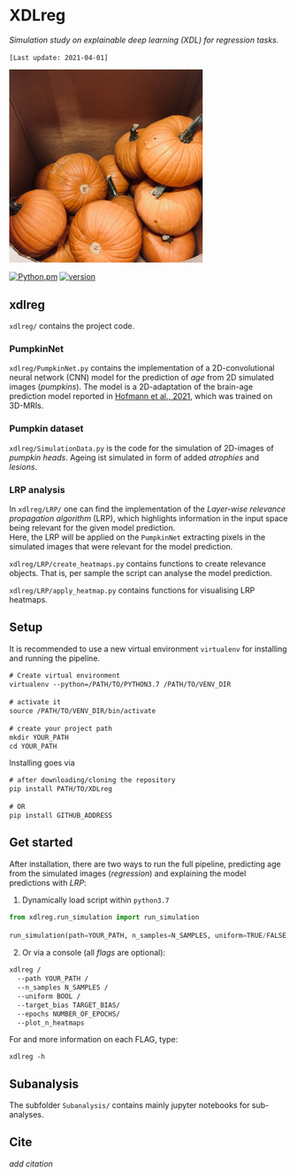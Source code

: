 # XDLreg

*Simulation study on explainable deep learning (XDL) for regression tasks.*

`[Last update: 2021-04-01]`

<img src="Pumpkin.jpg" alt="PumpkinNet" width="350">

[![Python.pm](https://img.shields.io/badge/python-3.7-brightgreen.svg?maxAge=259200)](#) [![version](https://img.shields.io/badge/version-1.0.0-yellow.svg?maxAge=259200)](#)

## xdlreg
`xdlreg/` contains the project code.

### PumpkinNet
`xdlreg/PumpkinNet.py` contains the implementation of a 2D-convolutional neural network (CNN) model for the prediction of *age* from 2D simulated images (*pumpkins*). The model is a 2D-adaptation of the brain-age prediction model reported in [Hofmann et al., 2021](DOI), which was trained on 3D-MRIs.

### Pumpkin dataset
`xdlreg/SimulationData.py` is the code for the simulation of 2D-images of *pumpkin heads*. Ageing ist simulated in form of added *atrophies* and *lesions*.

### LRP analysis
In `xdlreg/LRP/` one can find the implementation of the *Layer-wise relevance propagation algorithm* (LRP), which highlights information in the input space being relevant for the given model prediction. <br>
Here, the LRP will be applied on the `PumpkinNet` extracting pixels in the simulated images that were relevant for the model prediction.

`xdlreg/LRP/create_heatmaps.py` contains functions to create relevance objects. That is, per sample the script can analyse the model prediction.

`xdlreg/LRP/apply_heatmap.py` contains functions for visualising LRP heatmaps.

## Setup
It is recommended to use a new virtual environment `virtualenv` for installing and running the pipeline.

```console
# Create virtual environment
virtualenv --python=/PATH/TO/PYTHON3.7 /PATH/TO/VENV_DIR

# activate it
source /PATH/TO/VENV_DIR/bin/activate

# create your project path
mkdir YOUR_PATH
cd YOUR_PATH
```

Installing goes via
```console
# after downloading/cloning the repository
pip install PATH/TO/XDLreg

# OR
pip install GITHUB_ADDRESS
```

## Get started
After installation, there are two ways to run the full pipeline, predicting age from the simulated images (*regression*) and explaining the model predictions with *LRP*:

1. Dynamically load script within `python3.7`

```python
from xdlreg.run_simulation import run_simulation

run_simulation(path=YOUR_PATH, n_samples=N_SAMPLES, uniform=TRUE/FALSE, target_bias=TARGET_BIAS, epochs=N_EPOCHS, plot_n_heatmaps=N_HEATMAPS_TO_PLOT)

```
2. Or via a console (all *flags* are optional):

```console
xdlreg /
  --path YOUR_PATH /
  --n_samples N_SAMPLES /
  --uniform BOOL /
  --target_bias TARGET_BIAS/
  --epochs NUMBER_OF_EPOCHS/
  --plot_n_heatmaps
```
For and more information on each FLAG, type:
```console
xdlreg -h
```

## Subanalysis
The subfolder `Subanalysis/`  contains mainly jupyter notebooks for sub-analyses.

## Cite

*add citation*
